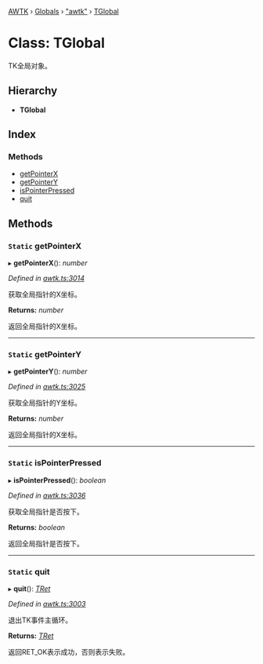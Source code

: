 [AWTK](../README.md) › [Globals](../globals.md) › ["awtk"](../modules/_awtk_.md) › [TGlobal](_awtk_.tglobal.md)

# Class: TGlobal

TK全局对象。

## Hierarchy

* **TGlobal**

## Index

### Methods

* [getPointerX](_awtk_.tglobal.md#static-getpointerx)
* [getPointerY](_awtk_.tglobal.md#static-getpointery)
* [isPointerPressed](_awtk_.tglobal.md#static-ispointerpressed)
* [quit](_awtk_.tglobal.md#static-quit)

## Methods

### `Static` getPointerX

▸ **getPointerX**(): *number*

*Defined in [awtk.ts:3014](https://github.com/zlgopen/awtk-binding/blob/2f56731/tools/code_gen/js/output/awtk.ts#L3014)*

获取全局指针的X坐标。

**Returns:** *number*

返回全局指针的X坐标。

___

### `Static` getPointerY

▸ **getPointerY**(): *number*

*Defined in [awtk.ts:3025](https://github.com/zlgopen/awtk-binding/blob/2f56731/tools/code_gen/js/output/awtk.ts#L3025)*

获取全局指针的Y坐标。

**Returns:** *number*

返回全局指针的X坐标。

___

### `Static` isPointerPressed

▸ **isPointerPressed**(): *boolean*

*Defined in [awtk.ts:3036](https://github.com/zlgopen/awtk-binding/blob/2f56731/tools/code_gen/js/output/awtk.ts#L3036)*

获取全局指针是否按下。

**Returns:** *boolean*

返回全局指针是否按下。

___

### `Static` quit

▸ **quit**(): *[TRet](../enums/_awtk_.tret.md)*

*Defined in [awtk.ts:3003](https://github.com/zlgopen/awtk-binding/blob/2f56731/tools/code_gen/js/output/awtk.ts#L3003)*

退出TK事件主循环。

**Returns:** *[TRet](../enums/_awtk_.tret.md)*

返回RET_OK表示成功，否则表示失败。
